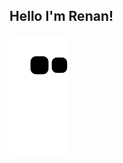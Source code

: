 

## Hello I'm Renan!

  ![Snake animation](https://github.com/renanrrodrigues/renanrrodrigues/blob/output/github-contribution-grid-snake.svg)
</div>
